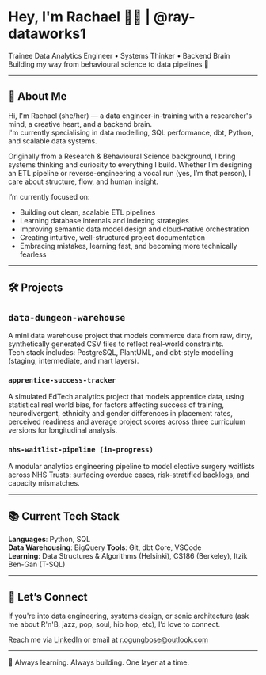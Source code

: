 # Hey, I'm Rachael 👋🏾 | @ray-dataworks1

Trainee Data Analytics Engineer • Systems Thinker • Backend Brain  
Building my way from behavioural science to data pipelines 🚀

---

## 🧠 About Me

Hi, I'm Rachael (she/her) — a data engineer-in-training with a researcher's mind, a creative heart, and a backend brain.  
I'm currently specialising in data modelling, SQL performance, dbt, Python, and scalable data systems.

Originally from a Research & Behavioural Science background, I bring systems thinking and curiosity to everything I build. Whether I’m designing an ETL pipeline or reverse-engineering a vocal run (yes, I’m that person), I care about structure, flow, and human insight.

I’m currently focused on:

- Building out clean, scalable ETL pipelines  
- Learning database internals and indexing strategies  
- Improving semantic data model design and cloud-native orchestration  
- Creating intuitive, well-structured project documentation  
- Embracing mistakes, learning fast, and becoming more technically fearless

---

## 🛠️ Projects

## `data-dungeon-warehouse`
A mini data warehouse project that models commerce data from raw, dirty, synthetically generated CSV files to reflect real-world constraints.  
Tech stack includes: PostgreSQL, PlantUML, and dbt-style modelling (staging, intermediate, and mart layers).

### `apprentice-success-tracker` 
A simulated EdTech analytics project that models apprentice data, using statistical real world bias, for factors affecting success of training, neurodivergent, ethnicity and gender differences in placement rates, perceived readiness and average project scores across three curriculum versions for longitudinal analysis.

### `nhs-waitlist-pipeline (in-progress)`
 A modular analytics engineering pipeline to model elective surgery waitlists across NHS Trusts: surfacing overdue cases, risk-stratified backlogs, and capacity mismatches.

---

## 📚 Current Tech Stack

**Languages**: Python, SQL  
**Data Warehousing**: BigQuery 
**Tools**: Git, dbt Core, VSCode  
**Learning**: Data Structures & Algorithms (Helsinki), CS186 (Berkeley), Itzik Ben-Gan (T-SQL)

---

## 🤝 Let’s Connect

If you're into data engineering, systems design, or sonic architecture (ask me about R'n'B, jazz, pop, soul, hip hop, etc), I’d love to connect.

Reach me via [LinkedIn](https://www.linkedin.com/in/rachaelogungbose/) or email at r.ogungbose@outlook.com

---
🧩 Always learning. Always building. One layer at a time.
